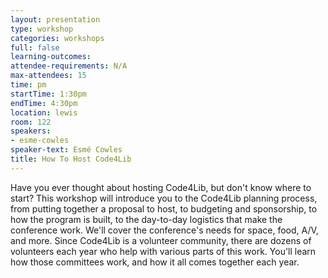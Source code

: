 ```yaml
---
layout: presentation
type: workshop
categories: workshops
full: false
learning-outcomes: 
attendee-requirements: N/A
max-attendees: 15
time: pm
startTime: 1:30pm
endTime: 4:30pm
location: lewis
room: 122
speakers:
- esme-cowles
speaker-text: Esmé Cowles
title: How To Host Code4Lib
---
```

Have you ever thought about hosting Code4Lib, but don't know where to start? This workshop will introduce you to the Code4Lib planning process, from putting together a proposal to host, to budgeting and sponsorship, to how the program is built, to the day-to-day logistics that make the conference work. We'll cover the conference's needs for space, food, A/V, and more. Since Code4Lib is a volunteer community, there are dozens of volunteers each year who help with various parts of this work. You'll learn how those committees work, and how it all comes together each year.
